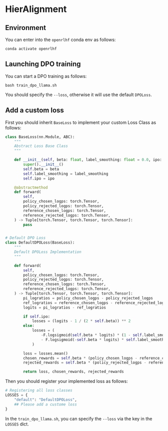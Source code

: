 # HierAlignment

## Environment
You can enter into the ```openrlhf``` conda env as follows:
```
conda activate openrlhf
```

## Launching DPO training
You can start a DPO training as follows:
```
bash train_dpo_llama.sh
```
You should specify the ```--loss```, otherwise it will use the default ```DPOLoss```.

## Add a custom loss
First you should inherit ```BaseLoss``` to implement your custom Loss Class as follows:
```python
class BaseLoss(nn.Module, ABC):
    """
    Abstract Loss Base Class
    """

    def __init__(self, beta: float, label_smoothing: float = 0.0, ipo: bool = False) -> None:
        super().__init__()
        self.beta = beta
        self.label_smoothing = label_smoothing
        self.ipo = ipo

    @abstractmethod
    def forward(
        self,
        policy_chosen_logps: torch.Tensor,
        policy_rejected_logps: torch.Tensor,
        reference_chosen_logps: torch.Tensor,
        reference_rejected_logps: torch.Tensor,
    ) -> Tuple[torch.Tensor, torch.Tensor, torch.Tensor]:
        pass


# Default DPO Loss
class DefaultDPOLoss(BaseLoss):
    """
    Default DPOLoss Implementation
    """

    def forward(
        self,
        policy_chosen_logps: torch.Tensor,
        policy_rejected_logps: torch.Tensor,
        reference_chosen_logps: torch.Tensor,
        reference_rejected_logps: torch.Tensor,
    ) -> Tuple[torch.Tensor, torch.Tensor, torch.Tensor]:
        pi_logratios = policy_chosen_logps - policy_rejected_logps
        ref_logratios = reference_chosen_logps - reference_rejected_logps
        logits = pi_logratios - ref_logratios

        if self.ipo:
            losses = (logits - 1 / (2 * self.beta)) ** 2
        else:
            losses = (
                -F.logsigmoid(self.beta * logits) * (1 - self.label_smoothing)
                - F.logsigmoid(-self.beta * logits) * self.label_smoothing
            )

        loss = losses.mean()
        chosen_rewards = self.beta * (policy_chosen_logps - reference_chosen_logps).detach()
        rejected_rewards = self.beta * (policy_rejected_logps - reference_rejected_logps).detach()

        return loss, chosen_rewards, rejected_rewards
```
Then you should register your implemented loss as follows:
```python
# Registering all loss classes
LOSSES = {
    "default": "DefaultDPOLoss",
    ## Please add a custome loss
}
```
In the ```train_dpo_llama.sh```, you can specify the ```--loss``` via the key in the ```LOSSES``` dict.